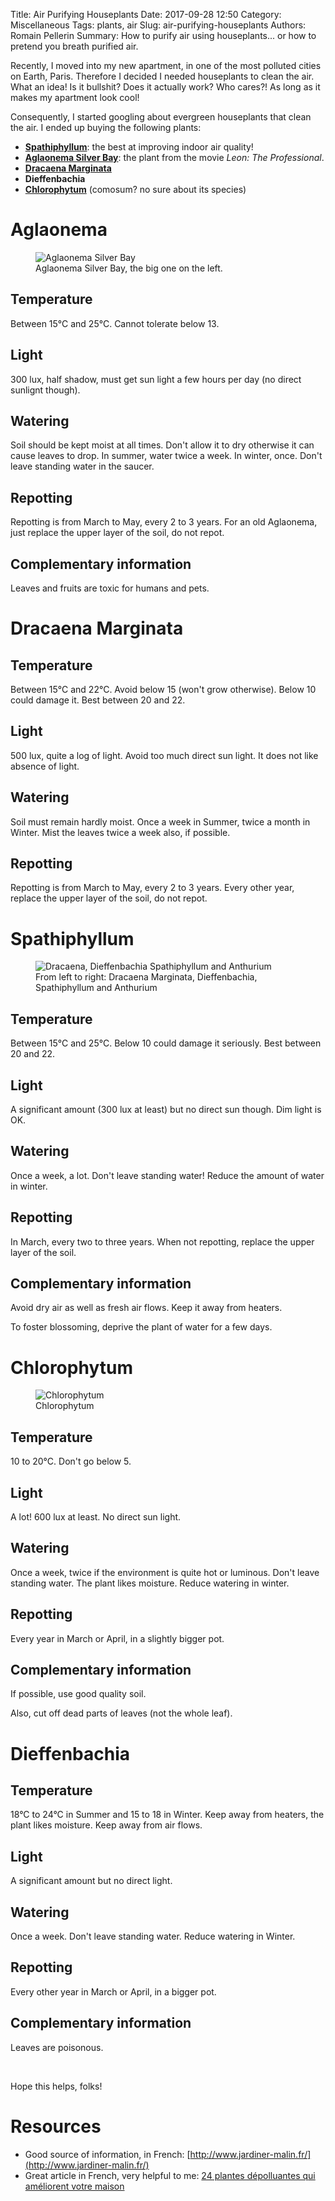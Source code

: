 Title: Air Purifying Houseplants
Date: 2017-09-28 12:50
Category: Miscellaneous
Tags: plants, air
Slug: air-purifying-houseplants
Authors: Romain Pellerin
Summary: How to purify air using houseplants... or how to pretend you breath purified air.

Recently, I moved into my new apartment, in one of the most polluted cities on Earth, Paris. Therefore I decided I needed houseplants to clean the air. What an idea! Is it bullshit? Does it actually work? Who cares?! As long as it makes my apartment look cool!

Consequently, I started googling about evergreen houseplants that clean the air. I ended up buying the following plants:

- **[Spathiphyllum](http://www.plantes-depolluantes.com/_plantes/spathiphyllum.php)**: the best at improving indoor air quality!
- **[Aglaonema Silver Bay](http://www.plantes-depolluantes.com/_plantes/aglaonema.php)**: the plant from the movie *Leon: The Professional*.
- **[Dracaena Marginata](http://www.plantes-depolluantes.com/_plantes/dracaena_marginata.php)**
- **Dieffenbachia**
- **[Chlorophytum](http://www.plantes-depolluantes.com/_plantes/chlorophytum.php)** (comosum? no sure about its species)

# Aglaonema

<figure class="center"><img src="{filename}/images/air-purifying-houseplants/aglaonema.jpg" alt="Aglaonema Silver Bay" /><figcaption>Aglaonema Silver Bay, the big one on the left.</figcaption></figure>

## Temperature

Between 15°C and 25°C. Cannot tolerate below 13.

## Light

300 lux, half shadow, must get sun light a few hours per day (no direct sunlignt though).

## Watering

Soil should be kept moist at all times. Don't allow it to dry otherwise it can cause leaves to drop. In summer, water twice a week. In winter, once. Don't leave standing water in the saucer.

## Repotting

Repotting is from March to May, every 2 to 3 years. For an old Aglaonema, just replace the upper layer of the soil, do not repot.

## Complementary information

Leaves and fruits are toxic for humans and pets.

# Dracaena Marginata

## Temperature

Between 15°C and 22°C. Avoid below 15 (won't grow otherwise). Below 10 could damage it. Best between 20 and 22.

## Light

500 lux, quite a log of light. Avoid too much direct sun light. It does not like absence of light.

## Watering

Soil must remain hardly moist. Once a week in Summer, twice a month in Winter. Mist the leaves twice a week also, if possible.

## Repotting

Repotting is from March to May, every 2 to 3 years. Every other year, replace the upper layer of the soil, do not repot.

# Spathiphyllum

<figure class="center"><img src="{filename}/images/air-purifying-houseplants/dracaena-dieffenbachia-spathiphyllum-anthurium.jpg" alt="Dracaena, Dieffenbachia Spathiphyllum and Anthurium" /><figcaption>From left to right: Dracaena Marginata, Dieffenbachia, Spathiphyllum and Anthurium</figcaption></figure>

## Temperature

Between 15°C and 25°C. Below 10 could damage it seriously. Best between 20 and 22.

## Light

A significant amount (300 lux at least) but no direct sun though. Dim light is OK.

## Watering

Once a week, a lot. Don't leave standing water! Reduce the amount of water in winter.

## Repotting

In March, every two to three years. When not repotting, replace the upper layer of the soil.

## Complementary information

Avoid dry air as well as fresh air flows. Keep it away from heaters.

To foster blossoming, deprive the plant of water for a few days.

# Chlorophytum

<figure class="center"><img src="{filename}/images/air-purifying-houseplants/chlorophytum.jpg" alt="Chlorophytum" /><figcaption>Chlorophytum</figcaption></figure>

## Temperature

10 to 20°C. Don't go below 5.

## Light

A lot! 600 lux at least. No direct sun light.

## Watering

Once a week, twice if the environment is quite hot or luminous. Don't leave standing water. The plant likes moisture. Reduce watering in winter.

## Repotting

Every year in March or April, in a slightly bigger pot.

## Complementary information

If possible, use good quality soil.

Also, cut off dead parts of leaves (not the whole leaf).

# Dieffenbachia

## Temperature

18°C to 24°C in Summer and 15 to 18 in Winter. Keep away from heaters, the plant likes moisture. Keep away from air flows.

## Light

A significant amount but no direct light.

## Watering

Once a week. Don't leave standing water. Reduce watering in Winter.

## Repotting

Every other year in March or April, in a bigger pot.

## Complementary information

Leaves are poisonous.
 
<br />

Hope this helps, folks!

# Resources

- Good source of information, in French: [http://www.jardiner-malin.fr/](http://www.jardiner-malin.fr/)
- Great article in French, very helpful to me: [24 plantes dépolluantes qui améliorent votre maison](https://www.rustica.fr/articles-jardin/24-plantes-depolluantes-qui-ameliorent-votre-maison,2136.html)
